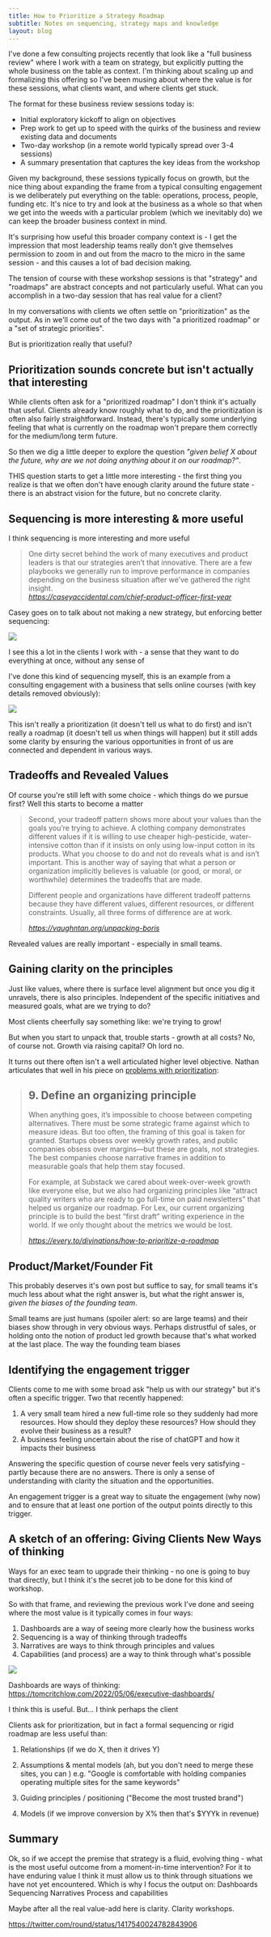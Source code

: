 ```yaml
---
title: How to Prioritize a Strategy Roadmap
subtitle: Notes on sequencing, strategy maps and knowledge
layout: blog
---
```


I've done a few consulting projects recently that look like a "full business review" where I work with a team on strategy, but explicitly putting the whole business on the table as context. I'm thinking about scaling up and formalizing this offering so I've been musing about where the value is for these sessions, what clients want, and where clients get stuck.

The format for these business review sessions today is:
- Initial exploratory kickoff to align on objectives
- Prep work to get up to speed with the quirks of the business and review existing data and documents
- Two-day workshop (in a remote world typically spread over 3-4 sessions)
- A summary presentation that captures the key ideas from the workshop

Given my background, these sessions typically focus on growth, but the nice thing about expanding the frame from a typical consulting engagement is we deliberately put everything on the table: operations, process, people, funding etc. It's nice to try and look at the business as a whole so that when we get into the weeds with a particular problem (which we inevitably do) we can keep the broader business context in mind.

It's surprising how useful this broader company context is - I get the impression that most leadership teams really don't give themselves permission to zoom in and out from the macro to the micro in the same session - and this causes a lot of bad decision making.

The tension of course with these workshop sessions is that "strategy" and "roadmaps" are abstract concepts and not particularly useful. What can you accomplish in a two-day session that has real value for a client?

In my conversations with clients we often settle on "prioritization" as the output. As in we'll come out of the two days with "a prioritized roadmap" or a "set of strategic priorities".

But is prioritization really that useful?

## Prioritization sounds concrete but isn't actually that interesting

While clients often ask for a "prioritized roadmap" I don't think it's actually that useful. Clients already know roughly what to do, and the prioritization is often also fairly straightforward. Instead, there's typically some underlying feeling that what is currently on the roadmap won't prepare them correctly for the medium/long term future.

So then we dig a little deeper to explore the question *"given belief X about the future, why are we not doing anything about it on our roadmap?"*.

THIS question starts to get a little more interesting - the first thing you realize is that we often don't have enough clarity around the future state - there is an abstract vision for the future, but no concrete clarity.


## Sequencing is more interesting & more useful

I think sequencing is more interesting and more useful 

<blockquote class="quoteback" darkmode="" data-title="What%20Type%20of%20Job%20is%20This%3A%20My%20First%20Year%20as%20Chief%20Product%20Officer" data-author="Casey Winters" cite="https://caseyaccidental.com/chief-product-officer-first-year">
One dirty secret behind the work of many executives and product leaders is that our strategies aren’t that innovative. There are a few playbooks we generally run to improve performance in companies depending on the business situation after we’ve gathered the right insight.
<footer> <cite><a href="https://caseyaccidental.com/chief-product-officer-first-year">https://caseyaccidental.com/chief-product-officer-first-year</a></cite></footer>
</blockquote>
<script note="" src="https://cdn.jsdelivr.net/gh/Blogger-Peer-Review/quotebacks@1/quoteback.js"></script>

Casey goes on to talk about not making a new strategy, but enforcing better sequencing:

![](https://q3ud9b.p3cdn1.secureserver.net/wp-content/uploads/2021/10/Screen-Shot-2021-10-03-at-2.26.18-PM.png)

I see this a lot in the clients I work with - a sense that they want to do everything at once, without any sense of 

I've done this kind of sequencing myself, this is an example from a consulting engagement with a business that sells online courses (with key details removed obviously):

![](/images/strategy-roadmap.png)

This isn't really a prioritization (it doesn't tell us what to do first) and isn't really a roadmap (it doesn't tell us when things will happen) but it still adds some clarity by ensuring the various opportunities in front of us are connected and dependent in various ways.

## Tradeoffs and Revealed Values

Of course you're still left with some choice - which things do we pursue first? Well this starts to become a matter 

<blockquote class="quoteback" darkmode="" data-title="Unpacking%20Boris" data-author="Vaughn Tan" cite="https://vaughntan.org/unpacking-boris">
<p>Second, your tradeoff pattern shows more about your values than the goals you’re trying to achieve. A clothing company demonstrates different values if it is willing to use cheaper high-pesticide, water-intensive cotton than if it insists on only using low-input cotton in its products. What you choose to do and not do reveals what is and isn’t important. This is another way of saying that what a person or organization implicitly believes is valuable (or good, or moral, or worthwhile) determines the tradeoffs that are made.</p>
<p>Different people and organizations have different tradeoff patterns because they have different values, different resources, or different constraints. Usually, all three forms of difference are at work.</p>
<footer> <cite><a href="https://vaughntan.org/unpacking-boris">https://vaughntan.org/unpacking-boris</a></cite></footer>
</blockquote>
<script note="" src="https://cdn.jsdelivr.net/gh/Blogger-Peer-Review/quotebacks@1/quoteback.js"></script>

Revealed values are really important - especially in small teams. 



## Gaining clarity on the principles

Just like values, where there is surface level alignment but once you dig it unravels, there is also principles. Independent of the specific initiatives and measured goals, what are we trying to do?

Most clients cheerfully say something like: we're trying to grow!

But when you start to unpack that, trouble starts - growth at all costs? No, of course not. Growth via raising capital? Oh lord no.

It turns out there often isn't a well articulated higher level objective. Nathan articulates that well in his piece on [problems with prioritization](https://every.to/divinations/how-to-prioritize-a-roadmap):

<blockquote class="quoteback" darkmode="" data-title="How%20to%20Prioritize%20a%20Roadmap" data-author="Nathan Baschez" cite="https://every.to/divinations/how-to-prioritize-a-roadmap">
<h2>9. Define an organizing principle</h2><p>When anything goes, it’s impossible to choose between competing alternatives. There must be some strategic frame against which to measure ideas. But too often, the framing of this goal is taken for granted. Startups obsess over weekly growth rates, and public companies obsess over margins—but these are goals, not strategies. The best companies choose narrative frames in addition to measurable goals that help them stay focused.</p><p>For example, at Substack we cared about week-over-week growth like everyone else, but we also had organizing principles like “attract quality writers who are ready to go full-time on paid newsletters” that helped us organize our roadmap. For Lex, our current organizing principle is to build the best “first draft” writing experience in the world. If we only thought about the metrics we would be lost.</p>
<footer> <cite><a href="https://every.to/divinations/how-to-prioritize-a-roadmap">https://every.to/divinations/how-to-prioritize-a-roadmap</a></cite></footer>
</blockquote>
<script note="" src="https://cdn.jsdelivr.net/gh/Blogger-Peer-Review/quotebacks@1/quoteback.js"></script>

## Product/Market/Founder Fit

This probably deserves it's own post but suffice to say, for small teams it's much less about what the right answer is, but what the right answer is, *given the biases of the founding team*.

Small teams are just humans (spoiler alert: so are large teams) and their biases show through in very obvious ways. Perhaps distrustful of sales, or holding onto the notion of product led growth because that's what worked at the last place. The way the founding team biases 

## Identifying the engagement trigger

Clients come to me with some broad ask "help us with our strategy" but it's often a specific trigger. Two that recently happened:

1. A very small team hired a new full-time role so they suddenly had more resources. How should they deploy these resources? How should they evolve their business as a result?
2. A business feeling uncertain about the rise of chatGPT and how it impacts their business

Answering the specific question of course never feels very satisfying - partly because there are no answers. There is only a sense of understanding with clarity the situation and the opportunities.

An engagement trigger is a great way to situate the engagement (why now) and to ensure that at least one portion of the output points directly to this trigger.

## A sketch of an offering: Giving Clients New Ways of thinking


Ways for an exec team to upgrade their thinking - no one is going to buy that directly, but I think it's the secret job to be done for this kind of workshop.

So with that frame, and reviewing the previous work I've done and seeing where the most value is it typically comes in four ways:

1. Dashboards are a way of seeing more clearly how the business works
2. Sequencing is a way of thinking through tradeoffs
3. Narratives are ways to think through principles and values
4. Capabilities (and process) are a way to think through what's possible

![](/images/business-workshops.svg)

Dashboards are ways of thinking: https://tomcritchlow.com/2022/05/06/executive-dashboards/








I think this is useful. But... I think perhaps the client 

Clients ask for prioritization, but in fact a formal sequencing or rigid roadmap are less useful than:

1. Relationships (if we do X, then it drives Y)

2. Assumptions & mental models (ah, but you don't need to merge these sites, you can )
e.g. "Google is comfortable with holding companies operating multiple sites for the same keywords"

3. Guiding principles / positioning ("Become the most trusted brand")

4. Models (if we improve conversion by X% then that's $YYYk in revenue)





## Summary

Ok, so if we accept the premise that strategy is a fluid, evolving thing - what is the most useful outcome from a moment-in-time intervention? For it to have enduring value I think it must allow us to think through situations we have not yet encountered. Which is why I focus the output on:
Dashboards
Sequencing
Narratives
Process and capabilities


Maybe after all the real value-add here is clarity. Clarity workshops. 

https://twitter.com/round/status/1417540024782843906